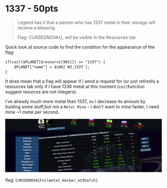 # 1337 - 50pts

>Legend has it that a person who has 1337 metal in their storage will receive a blessing.
>
>Flag: CURSEDNOVA{}, will be visible in the Resources tab.


Quick look at source code to find the condition for the appearance of the flag:

```
if(ceil($PLANET[$resource[901]]) == "1337") {
	$PLANET["name"] = $LNG['W3_1337'];
}
```

It does mean that a flag will appear if I send a request for (or just refresh) a resources tab only if I have 1336 metal at this moment (`ceil`function suggest resurces are not integers).

I've already much more metal than 1337, so I decrease its amount by bulding some stuff,but not a `Metal Mine` - I don't want to mine faster, I need mine \~1 metal per second.

![](img/1337.png)

flag: `CURSEDNOVA{Fullmetal_Hacker_oC9Sa7ch}`